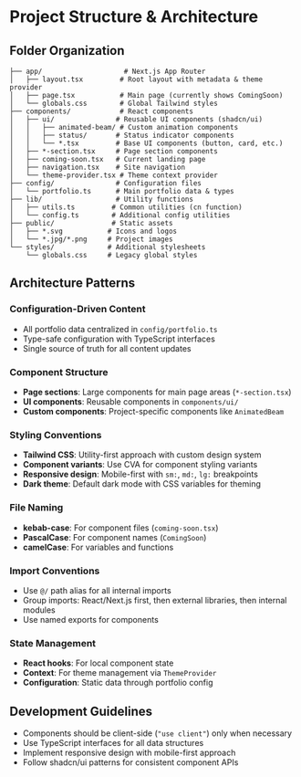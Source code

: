 # Project Structure & Architecture

## Folder Organization

```
├── app/                    # Next.js App Router
│   ├── layout.tsx         # Root layout with metadata & theme provider
│   ├── page.tsx           # Main page (currently shows ComingSoon)
│   └── globals.css        # Global Tailwind styles
├── components/            # React components
│   ├── ui/               # Reusable UI components (shadcn/ui)
│   │   ├── animated-beam/ # Custom animation components
│   │   ├── status/       # Status indicator components
│   │   └── *.tsx         # Base UI components (button, card, etc.)
│   ├── *-section.tsx     # Page section components
│   ├── coming-soon.tsx   # Current landing page
│   ├── navigation.tsx    # Site navigation
│   └── theme-provider.tsx # Theme context provider
├── config/               # Configuration files
│   └── portfolio.ts      # Main portfolio data & types
├── lib/                  # Utility functions
│   ├── utils.ts         # Common utilities (cn function)
│   └── config.ts        # Additional config utilities
├── public/              # Static assets
│   ├── *.svg           # Icons and logos
│   └── *.jpg/*.png     # Project images
└── styles/             # Additional stylesheets
    └── globals.css     # Legacy global styles
```

## Architecture Patterns

### Configuration-Driven Content
- All portfolio data centralized in `config/portfolio.ts`
- Type-safe configuration with TypeScript interfaces
- Single source of truth for all content updates

### Component Structure
- **Page sections**: Large components for main page areas (`*-section.tsx`)
- **UI components**: Reusable components in `components/ui/`
- **Custom components**: Project-specific components like `AnimatedBeam`

### Styling Conventions
- **Tailwind CSS**: Utility-first approach with custom design system
- **Component variants**: Use CVA for component styling variants
- **Responsive design**: Mobile-first with `sm:`, `md:`, `lg:` breakpoints
- **Dark theme**: Default dark mode with CSS variables for theming

### File Naming
- **kebab-case**: For component files (`coming-soon.tsx`)
- **PascalCase**: For component names (`ComingSoon`)
- **camelCase**: For variables and functions

### Import Conventions
- Use `@/` path alias for all internal imports
- Group imports: React/Next.js first, then external libraries, then internal modules
- Use named exports for components

### State Management
- **React hooks**: For local component state
- **Context**: For theme management via `ThemeProvider`
- **Configuration**: Static data through portfolio config

## Development Guidelines
- Components should be client-side (`"use client"`) only when necessary
- Use TypeScript interfaces for all data structures
- Implement responsive design with mobile-first approach
- Follow shadcn/ui patterns for consistent component APIs